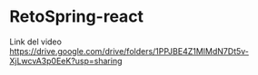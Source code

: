 # RetoSpring-react

Link del video https://drive.google.com/drive/folders/1PPJBE4Z1MIMdN7Dt5v-XjLwcvA3p0EeK?usp=sharing
